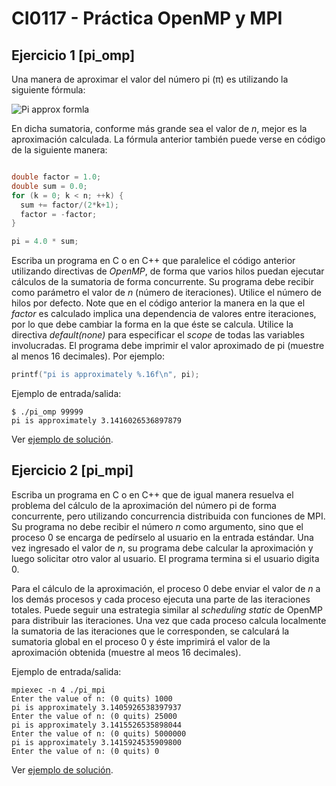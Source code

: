 # CI0117 - Práctica OpenMP y MPI

## Ejercicio 1 [pi_omp]

Una manera de aproximar el valor del número pi (π) es utilizando la siguiente fórmula:

![Pi approx formla](http://jocan3.com/misc_images/pi.png)

En dicha sumatoria, conforme más grande sea el valor de *n*, mejor es la aproximación calculada. La fórmula anterior también puede verse en código de la siguiente manera:

```c

double factor = 1.0;
double sum = 0.0;
for (k = 0; k < n; ++k) {
  sum += factor/(2*k+1);
  factor = -factor;
}

pi = 4.0 * sum;

```
Escriba un programa en C o en C++ que paralelice el código anterior utilizando directivas de *OpenMP*, de forma que varios hilos puedan ejecutar cálculos de la sumatoria de forma concurrente. Su programa debe recibir como parámetro el valor de *n* (número de iteraciones). Utilice el número de hilos por defecto. Note que en el código anterior la manera en la que el *factor* es calculado implica una dependencia de valores entre iteraciones, por lo que debe cambiar la forma en la que éste se calcula. Utilice la directiva *default(none)* para especificar el *scope* de todas las variables involucradas. El programa debe imprimir el valor aproximado de pi (muestre al menos 16 decimales). Por ejemplo:

```c
printf("pi is approximately %.16f\n", pi);
```

Ejemplo de entrada/salida:

```
$ ./pi_omp 99999
pi is approximately 3.1416026536897879
```

Ver [ejemplo de solución](https://github.com/jocan3/CI9117-2020-S2/tree/master/Ejemplos%20de%20clase/17_MPI/pi_omp).

## Ejercicio 2 [pi_mpi]

Escriba un programa en C o en C++ que de igual manera resuelva el problema del cálculo de la aproximación del número pi de forma concurrente, pero utilizando concurrencia distribuida con funciones de MPI. Su programa no debe recibir el número *n* como argumento, sino que el proceso 0 se encarga de pedírselo al usuario en la entrada estándar. Una vez ingresado el valor de *n*, su programa debe calcular la aproximación y luego solicitar otro valor al usuario. El programa termina si el usuario digita 0.

Para el cálculo de la aproximación, el proceso 0 debe enviar el valor de *n* a los demás procesos y cada proceso ejecuta una parte de las iteraciones totales. Puede seguir una estrategia similar al *scheduling static* de OpenMP para distribuir las iteraciones. Una vez que cada proceso calcula localmente la sumatoria de las iteraciones que le corresponden, se calculará la sumatoria global en el proceso 0 y éste imprimirá el valor de la aproximación obtenida (muestre al meos 16 decimales).

Ejemplo de entrada/salida:

```
mpiexec -n 4 ./pi_mpi
Enter the value of n: (0 quits) 1000
pi is approximately 3.1405926538397937
Enter the value of n: (0 quits) 25000
pi is approximately 3.1415526535898044
Enter the value of n: (0 quits) 5000000
pi is approximately 3.1415924535909800
Enter the value of n: (0 quits) 0
```
Ver [ejemplo de solución](https://github.com/jocan3/CI9117-2020-S2/tree/master/Ejemplos%20de%20clase/17_MPI/pi_mpi).
